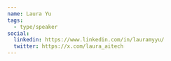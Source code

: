```yaml
---
name: Laura Yu
tags:
  - type/speaker
social:
  linkedin: https://www.linkedin.com/in/lauramyyu/
  twitter: https://x.com/laura_aitech
---
```


